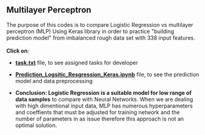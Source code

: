 ## Multilayer Perceptron 
The purpose of this codes is to compare Logistic Regression vs multilayer perceptron (MLP) Using Keras library in order to practice "building prediction model" from imbalanced rough data set with 338 input features.<br/>
<br/>
**Click on**: 
- **[task.txt](https://github.com/MasoudMoeini/LogisticRegression-vs-Neural-Networks-MLP-Using-Keras/blob/master/task.txt)** file, to see assigned tasks for developer <br/>
- **[Prediction_Logsitic_Resgression_Keras.ipynb](https://github.com/MasoudMoeini/LogisticRegression-vs-Neural-Networks-MLP-Using-Keras/blob/master/Prediction_Logsitic_Resgression_Keras.ipynb)** file, to see the prediction model and data preprocessing

- **Conclusion: Logistic Regression is a suitable model for low range of data samples** to compare with Neural Networks. When we are dealing with high dimentional input data, MLP has numerous hyperparameters and coeffients that must be adjusted for training network and the number of parameters in as issue therefore this approach is not an optimal solution. 
